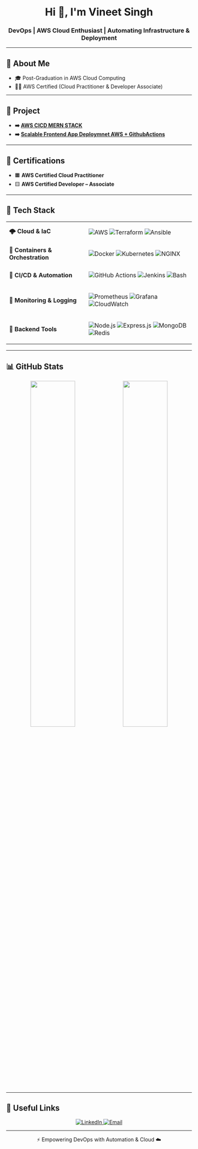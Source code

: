 <h1 align="center">Hi 👋, I'm Vineet Singh</h1>
<h3 align="center">DevOps | AWS Cloud Enthusiast | Automating Infrastructure & Deployment</h3>

---

## 🚀 About Me

- 🎓 Post-Graduation in AWS Cloud Computing  
- 🧑‍💻 AWS Certified (Cloud Practitioner & Developer Associate)  

---

## 🧠  Project 

- **➡️ [AWS CICD MERN STACK](https://github.com/vinsin21/MERN-AWS-CICD-Pipeline)**
- **➡️ [Scalable Frontend App Deploymnet AWS + GithubActions ](https://github.com/vinsin21/cloud-quiz-craft)** 
  

---


## 🏅 Certifications

- 🟧 **AWS Certified Cloud Practitioner**  
- 🟨 **AWS Certified Developer – Associate**  

---

## 🧰 Tech Stack

<table>
  <tr>
    <td><strong>🌩 Cloud & IaC</strong></td>
    <td>

![AWS](https://img.shields.io/badge/AWS-%23FF9900.svg?logo=amazon-aws&logoColor=white&style=for-the-badge)
![Terraform](https://img.shields.io/badge/Terraform-%235835CC.svg?logo=terraform&logoColor=white&style=for-the-badge)
![Ansible](https://img.shields.io/badge/Ansible-%23EE0000.svg?logo=ansible&logoColor=white&style=for-the-badge)

  </td>
  </tr>
  <tr>
    <td><strong>🐳 Containers & Orchestration</strong></td>
    <td>

![Docker](https://img.shields.io/badge/Docker-%230db7ed.svg?logo=docker&logoColor=white&style=for-the-badge)
![Kubernetes](https://img.shields.io/badge/Kubernetes-%23326ce5.svg?logo=kubernetes&logoColor=white&style=for-the-badge)
![NGINX](https://img.shields.io/badge/Nginx-%23009639.svg?logo=nginx&logoColor=white&style=for-the-badge)

  </td>
  </tr>
  <tr>
    <td><strong>🔁 CI/CD & Automation</strong></td>
    <td>

![GitHub Actions](https://img.shields.io/badge/GitHub_Actions-%232671E5.svg?logo=github-actions&logoColor=white&style=for-the-badge)
![Jenkins](https://img.shields.io/badge/Jenkins-%23D24939.svg?logo=jenkins&logoColor=white&style=for-the-badge)
![Bash](https://img.shields.io/badge/Bash-%234EAA25.svg?logo=gnu-bash&logoColor=white&style=for-the-badge)

  </td>
  </tr>
  <tr>
    <td><strong>🧠 Monitoring & Logging</strong></td>
    <td>

![Prometheus](https://img.shields.io/badge/Prometheus-%23E6522C.svg?logo=prometheus&logoColor=white&style=for-the-badge)
![Grafana](https://img.shields.io/badge/Grafana-%23F46800.svg?logo=grafana&logoColor=white&style=for-the-badge)
![CloudWatch](https://img.shields.io/badge/AWS_CloudWatch-%23FF4F00.svg?logo=amazon-aws&logoColor=white&style=for-the-badge)

  </td>
  </tr>
  <tr>
    <td><strong>🔧 Backend Tools</strong></td>
    <td>

![Node.js](https://img.shields.io/badge/Node.js-%23339933.svg?logo=node.js&logoColor=white&style=for-the-badge)
![Express.js](https://img.shields.io/badge/Express-%23000000.svg?logo=express&logoColor=white&style=for-the-badge)
![MongoDB](https://img.shields.io/badge/MongoDB-%2347A248.svg?logo=mongodb&logoColor=white&style=for-the-badge)
![Redis](https://img.shields.io/badge/Redis-%23DC382D.svg?logo=redis&logoColor=white&style=for-the-badge)

  </td>
  </tr>
</table>

---

## 📊 GitHub Stats

<div align="center">
  <img src="https://github-readme-stats.vercel.app/api?username=vinsin21&show_icons=true&count_private=true&theme=radical" width="49%" />
  <img src="https://github-readme-streak-stats.herokuapp.com/?user=vinsin21&theme=radical" width="49%" />
</div>

---

## 🔗 Useful Links

<p align="center">
  <a href="https://www.linkedin.com/in/vineet21" target="_blank">
    <img alt="LinkedIn" src="https://img.shields.io/badge/LinkedIn-%230077B5.svg?style=for-the-badge&logo=linkedin&logoColor=white"/>
  </a>
  <a href="mailto:vinsin.cloud@gmail.com">
    <img alt="Email" src="https://img.shields.io/badge/Gmail-%23D14836.svg?style=for-the-badge&logo=gmail&logoColor=white"/>
  </a>
  <!-- Optional: Add your blog or portfolio -->
  <!-- <a href="https://your-blog-or-site.com" target="_blank">
    <img alt="Portfolio" src="https://img.shields.io/badge/Website-%2312100E.svg?style=for-the-badge&logo=google-chrome&logoColor=white"/>
  </a> -->
</p>

---

<div align="center">⚡ Empowering DevOps with Automation & Cloud ☁️</div>
